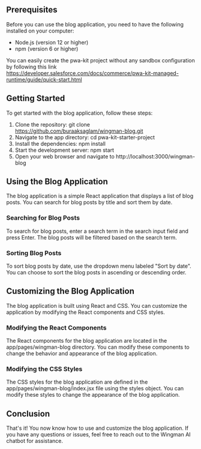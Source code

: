 ## Prerequisites

Before you can use the blog application, you need to have the following installed on your computer:

- Node.js (version 12 or higher)
- npm (version 6 or higher)

You can easily create the pwa-kit project without any sandbox configuration by following this link
https://developer.salesforce.com/docs/commerce/pwa-kit-managed-runtime/guide/quick-start.html

## Getting Started

To get started with the blog application, follow these steps:

1. Clone the repository: git clone https://github.com/buraaksaglam/wingman-blog.git
2. Navigate to the app directory: cd pwa-kit-starter-project
3. Install the dependencies: npm install
4. Start the development server: npm start
5. Open your web browser and navigate to http://localhost:3000/wingman-blog

## Using the Blog Application

The blog application is a simple React application that displays a list of blog posts. You can search for blog posts by title and sort them by date.

### Searching for Blog Posts

To search for blog posts, enter a search term in the search input field and press Enter. The blog posts will be filtered based on the search term.

### Sorting Blog Posts

To sort blog posts by date, use the dropdown menu labeled "Sort by date". You can choose to sort the blog posts in ascending or descending order.

## Customizing the Blog Application

The blog application is built using React and CSS. You can customize the application by modifying the React components and CSS styles.

### Modifying the React Components

The React components for the blog application are located in the app/pages/wingman-blog directory. You can modify these components to change the behavior and appearance of the blog application.

### Modifying the CSS Styles

The CSS styles for the blog application are defined in the app/pages/wingman-blog/index.jsx file using the styles object. You can modify these styles to change the appearance of the blog application.

## Conclusion

That's it! You now know how to use and customize the blog application. If you have any questions or issues, feel free to reach out to the Wingman AI chatbot for assistance.
